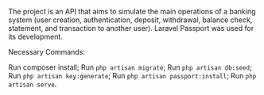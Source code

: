 
The project is an API that aims to simulate the main operations of a banking system (user creation, authentication, deposit, withdrawal, balance check, statement, and transaction to another user). Laravel Passport was used for its development.

Necessary Commands:

Run composer install;
Run `php artisan migrate`;
Run `php artisan db:seed`;
Run `php artisan key:generate`;
Run `php artisan passport:install`;
Run `php artisan serve`.
